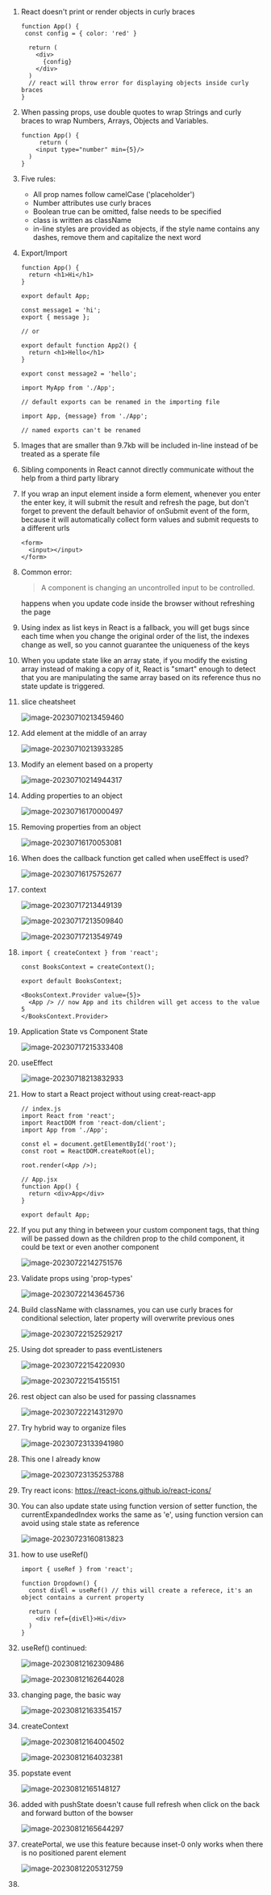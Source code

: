 1. React doesn't print or render objects in curly braces

   ```react
   function App() {
    const config = { color: 'red' }
   
     return (
       <div>
         {config} 
       </div>
     ) 
     // react will throw error for displaying objects inside curly braces
   }
   
   ```

2. When passing props, use double quotes to wrap Strings and curly braces to wrap Numbers, Arrays, Objects and Variables.

   ```react
   function App() {
    	return (
       <input type="number" min={5}/>
     ) 
   }
   ```

3. Five rules:

   - All prop names follow camelCase ('placeholder')
   - Number attributes use curly braces
   - Boolean true can be omitted, false needs to be specified
   - class is written as className
   - in-line styles are provided as objects, if the style name contains any dashes, remove them and capitalize the next word

4. Export/Import

   ```react
   function App() {
     return <h1>Hi</h1>
   }
   
   export default App;
   
   const message1 = 'hi';
   export { message };
   
   // or
   
   export default function App2() {
     return <h1>Hello</h1>
   }
   
   export const message2 = 'hello';
   ```

   ```react
   import MyApp from './App';
   
   // default exports can be renamed in the importing file
   
   import App, {message} from './App';
   
   // named exports can't be renamed
   ```

5. Images that are smaller than 9.7kb will be included in-line instead of be treated as a sperate file

6. Sibling components in React cannot directly communicate without the help from a third party library

7. If you wrap an input element inside a form element, whenever you enter the enter key, it will submit the result and refresh the page, but don't forget to prevent the default behavior of onSubmit event of the form, because it will automatically collect form values and submit requests to a different urls

   ```react
   <form>
     <input></input>
   </form>
   ```

8. Common error: 

   > A component is changing an uncontrolled input to be controlled.

   happens when you update code inside the browser without refreshing the page

9. Using index as list keys in React is a fallback, you will get bugs since each time when you change the original order of the list, the indexes change as well, so you cannot guarantee the uniqueness of the keys

10. When you update state like an array state, if you modify the existing array instead of making a copy of it, React is "smart" enough to detect that you are manipulating the same array based on its reference thus no state update is triggered.

11. slice cheatsheet

    ![image-20230710213459460](notes.images/image-20230710213459460.png)

12. Add element at the middle of an array

    ![image-20230710213933285](notes.images/image-20230710213933285.png)

13. Modify an element based on a property

    ![image-20230710214944317](notes.images/image-20230710214944317.png)

    

14. Adding properties to an object

    ![image-20230716170000497](notes.images/image-20230716170000497.png)

15. Removing properties from an object

    ![image-20230716170053081](notes.images/image-20230716170053081.png)

16. When does the callback function get called when useEffect is used?

    ![image-20230716175752677](notes.images/image-20230716175752677.png)

17. context

    ![image-20230717213449139](notes.images/image-20230717213449139.png)

    ![image-20230717213509840](notes.images/image-20230717213509840.png)

    ![image-20230717213549749](notes.images/image-20230717213549749.png)

19. ```react
    import { createContext } from 'react';
    
    const BooksContext = createContext();
    
    export default BooksContext;
    
    <BooksContext.Provider value={5}>
      <App /> // now App and its children will get access to the value 5
    </BooksContext.Provider>
    ```

20. Application State vs Component State

    ![image-20230717215333408](notes.images/image-20230717215333408.png)

21. useEffect

    ![image-20230718213832933](notes.images/image-20230718213832933.png)

22. How to start a React project without using creat-react-app

    ```react
    // index.js
    import React from 'react';
    import ReactDOM from 'react-dom/client';
    import App from './App';
    
    const el = document.getElementById('root');
    const root = ReactDOM.createRoot(el);
    
    root.render(<App />);
    ```

    ```react
    // App.jsx
    function App() {
      return <div>App</div>
    }
    
    export default App;
    ```

23. If you put any thing in between your custom component tags, that thing will be passed down as the children prop to the child component, it could be text or even another component

    ![image-20230722142751576](notes.images/image-20230722142751576.png)

24. Validate props using 'prop-types'

    ![image-20230722143645736](notes.images/image-20230722143645736.png)

25. Build className with classnames, you can use curly braces for conditional selection, later property will overwrite previous ones

    ![image-20230722152529217](notes.images/image-20230722152529217.png)

26. Using dot spreader to pass eventListeners

    ![image-20230722154220930](notes.images/image-20230722154220930.png)

    ![image-20230722154155151](notes.images/image-20230722154155151.png)

27. rest object can also be used for passing classnames

    ![image-20230722214312970](notes.images/image-20230722214312970.png)

28. Try hybrid way to organize files

    ![image-20230723133941980](notes.images/image-20230723133941980.png)

29. This one I already know

    ![image-20230723135253788](notes.images/image-20230723135253788.png)

30. Try react icons: https://react-icons.github.io/react-icons/

31. You can also update state using function version of setter function, the currentExpandedIndex works the same as 'e', using function version can avoid using stale state as reference

    ![image-20230723160813823](notes.images/image-20230723160813823.png)

32. how to use useRef()

    ```react
    import { useRef } from 'react';
    
    function Dropdown() {
      const divEl = useRef() // this will create a referece, it's an object contains a current property
      
      return (
      	<div ref={divEl}>Hi</div>
      )
    }
    ```

33. useRef() continued:

    ![image-20230812162309486](notes.images/image-20230812162309486.png)

    ![image-20230812162644028](notes.images/image-20230812162644028.png)

34. changing page, the basic way

    ![image-20230812163354157](notes.images/image-20230812163354157.png)

35. createContext

    ![image-20230812164004502](notes.images/image-20230812164004502.png)

    ![image-20230812164032381](notes.images/image-20230812164032381.png)

37. popstate event

    ![image-20230812165148127](notes.images/image-20230812165148127.png)

38. added with pushState doesn't cause full refresh when click on the back and forward button of the bowser

    ![image-20230812165644297](notes.images/image-20230812165644297.png)

39. createPortal, we use this feature because inset-0 only works when there is no positioned parent element

    ![image-20230812205312759](notes.images/image-20230812205312759.png)

40. 